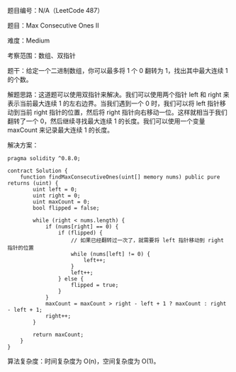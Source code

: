 题目编号：N/A（LeetCode 487）

题目：Max Consecutive Ones II

难度：Medium

考察范围：数组、双指针

题干：给定一个二进制数组，你可以最多将 1 个 0 翻转为 1，找出其中最大连续 1 的个数。

解题思路：这道题可以使用双指针来解决。我们可以使用两个指针 left 和 right 来表示当前最大连续 1 的左右边界。当我们遇到一个 0 时，我们可以将 left 指针移动到当前 right 指针的位置，然后将 right 指针向右移动一位。这样就相当于我们翻转了一个 0，然后继续寻找最大连续 1 的长度。我们可以使用一个变量 maxCount 来记录最大连续 1 的长度。

解决方案：

```solidity
pragma solidity ^0.8.0;

contract Solution {
    function findMaxConsecutiveOnes(uint[] memory nums) public pure returns (uint) {
        uint left = 0;
        uint right = 0;
        uint maxCount = 0;
        bool flipped = false;
        
        while (right < nums.length) {
            if (nums[right] == 0) {
                if (flipped) {
                    // 如果已经翻转过一次了，就需要将 left 指针移动到 right 指针的位置
                    while (nums[left] != 0) {
                        left++;
                    }
                    left++;
                } else {
                    flipped = true;
                }
            }
            maxCount = maxCount > right - left + 1 ? maxCount : right - left + 1;
            right++;
        }
        
        return maxCount;
    }
}
```

算法复杂度：时间复杂度为 O(n)，空间复杂度为 O(1)。